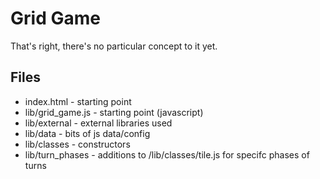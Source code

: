 # Grid Game

That's right, there's no particular concept to it yet.


## Files

* index.html - starting point
* lib/grid_game.js - starting point (javascript)
* lib/external - external libraries used
* lib/data - bits of js data/config
* lib/classes - constructors
* lib/turn_phases - additions to /lib/classes/tile.js for specifc phases of turns
